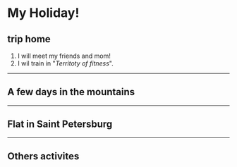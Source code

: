 # My Holiday!

## trip home
1. I will meet my friends and mom!
2. I wil train in "*Territoty of fitness*".
---
## A few days in the mountains


---
## Flat in Saint Petersburg

---
## Others activites